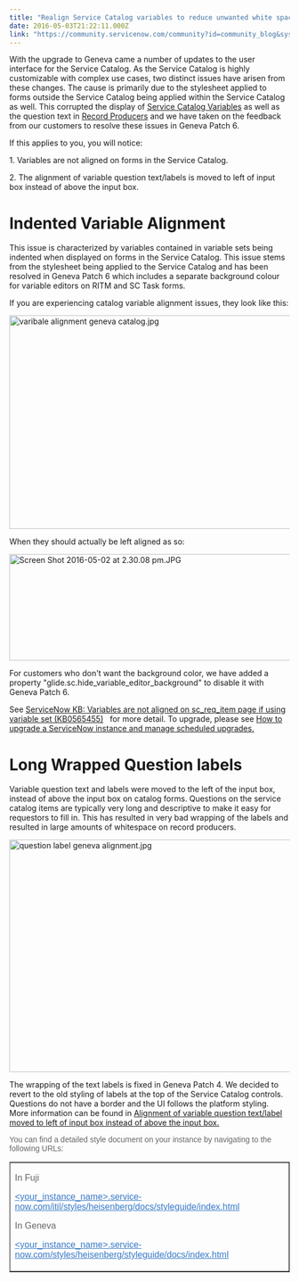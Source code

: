 ```yaml
---
title: "Realign Service Catalog variables to reduce unwanted white space on forms in Geneva"
date: 2016-05-03T21:22:11.000Z
link: "https://community.servicenow.com/community?id=community_blog&sys_id=d45ee6addbd0dbc01dcaf3231f9619da"
---
```

<p>With the upgrade to Geneva came a number of updates to the user interface for the Service Catalog. As the Service Catalog is highly customizable with complex use cases, two distinct issues have arisen from these changes. The cause is primarily due to the stylesheet applied to forms outside the Service Catalog being applied within the Service Catalog as well. This corrupted the display of <a title="ocs.servicenow.com/bundle/geneva-it-service-management/page/product/service_catalog_management/concept/c_ServiceCatalogVariableSets.html" href="https://docs.servicenow.com/bundle/geneva-it-service-management/page/product/service_catalog_management/concept/c_ServiceCatalogVariableSets.html">Service Catalog Variables</a> as well as the question text in <a title="ocs.servicenow.com/bundle/geneva-it-service-management/page/product/service_catalog_management/concept/c_RecordProducer.html" href="https://docs.servicenow.com/bundle/geneva-it-service-management/page/product/service_catalog_management/concept/c_RecordProducer.html">Record Producers</a> and we have taken on the feedback from our customers to resolve these issues in Geneva Patch 6.</p><p></p><p>If this applies to you, you will notice:</p><p>1. Variables are not aligned on forms in the Service Catalog.</p><p>2. The alignment of variable question text/labels is moved to left of input box instead of above the input box.</p><p></p><h1>Indented Variable Alignment</h1><p>This issue is characterized by variables contained in variable sets being indented when displayed on forms in the Service Catalog. This issue stems from the stylesheet being applied to the Service Catalog and has been resolved in Geneva Patch 6 which includes a separate background colour for variable editors on RITM and SC Task forms.</p><p></p><p>If you are experiencing catalog variable alignment issues, they look like this:</p><p><img   alt="varibale alignment geneva catalog.jpg" class="image-2 jive-image" src="ce74d40adb5817049c9ffb651f9619c6.iix" style="width: 620px; height: 383px; display: block; margin-left: auto; margin-right: auto;"/></p><p>When they should actually be left aligned as so:</p><p><img   alt="Screen Shot 2016-05-02 at 2.30.08 pm.JPG" class="image-4 jive-image" src="b105d10adb18130468c1fb651f9619da.iix" style="width: 620px; height: 191px; display: block; margin-left: auto; margin-right: auto;"/></p><p>For customers who don't want the background color, we have added a property "glide.sc.hide_variable_editor_background" to disable it with Geneva Patch 6.<span style="color: #eb7a3d;"><br/></span></p><p></p><p>See <a href="https://hi.service-now.com/kb_view.do?sysparm_article=KB0565455" title="https://hi.service-now.com/kb_view.do?sysparm_article=KB0565455">ServiceNow KB: Variables are not aligned on sc_req_item page if using variable set (KB0565455)</a>   for more detail. To upgrade, please see <a href="https://hi.service-now.com/kb_view.do?sysparm_article=KB0541128" title="https://hi.service-now.com/kb_view.do?sysparm_article=KB0541128">How to upgrade a ServiceNow instance and manage scheduled upgrades.</a></p><p></p><p></p><h1>Long Wrapped Question labels</h1><p>Variable question text and labels were moved to the left of the input box, instead of above the input box on catalog forms. Questions on the service catalog items are typically very long and descriptive to make it easy for requestors to fill in. This has resulted in very bad wrapping of the labels and resulted in large amounts of whitespace on record producers.</p><p></p><p><img   alt="question label geneva alignment.jpg" class="image-3 jive-image" src="20387371dbd05fc03eb27a9e0f9619dd.iix" style="width: 620px; height: 417px; display: block; margin-left: auto; margin-right: auto;"/></p><p></p><p>The wrapping of the text labels is fixed in Geneva Patch 4. We decided to revert to the old styling of labels at the top of the Service Catalog controls. Questions do not have a border and the UI follows the platform styling. More information can be found in <a href="https://hi.service-now.com/kb_view.do?sysparm_article=KB0563683" title="https://hi.service-now.com/kb_view.do?sysparm_article=KB0563683">Alignment of variable question text/label moved to left of input box instead of above the input box. </a></p><p></p><p></p><p class="p1" style="font-family: arial, sans-serif; color: #666666;">You can find a detailed style document on your instance by navigating to the following URLs:</p><table border="1"><tbody><tr><td><p class="p1" style="font-family: arial, sans-serif; color: #666666;">In Fuji</p><p class="p1" style="font-family: arial, sans-serif; color: #666666;"><a title="" _jive_internal="true" href="/&lt;your_instance_name&gt;.service-now.com/itil/styles/heisenberg/docs/styleguide/index.html" rel="nofollow" style="font-weight: inherit; font-style: inherit; font-family: inherit; color: #3778c7;" target="_blank">&lt;your_instance_name&gt;.service-now.com/itil/styles/heisenberg/docs/styleguide/index.html</a></p><p class="p1" style="font-family: arial, sans-serif; color: #666666;"></p><p class="p1" style="font-family: arial, sans-serif; color: #666666;">In Geneva</p><p class="p1" style="font-family: arial, sans-serif; color: #666666;"><a title="" _jive_internal="true" href="/&lt;your_instance_name&gt;.service-now.com/itil/styles/heisenberg/docs/styleguide/index.html" rel="nofollow" style="font-weight: inherit; font-style: inherit; font-family: inherit; color: #3778c7;" target="_blank">&lt;your_instance_name&gt;.service-now.com</a><a title="" _jive_internal="true" href="/demonightlyus.service-now.com/styles/heisenberg/styleguide/docs/index.html" rel="nofollow" style="font-weight: inherit; font-style: inherit; font-family: inherit; color: #3778c7;" target="_blank">/styles/heisenberg/styleguide/docs/index.html</a></p></td></tr></tbody></table>